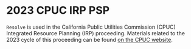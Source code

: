 # 2023 CPUC IRP PSP

`Resolve` is used in the California Public Utilities Commission (CPUC) 
Integrated Resource Planning (IRP) proceeding. Materials related to the 
2023 cycle of this proceeding can be found [on the CPUC website](https://www.cpuc.ca.gov/industries-and-topics/electrical-energy/electric-power-procurement/long-term-procurement-planning/2022-irp-cycle-events-and-materials).

